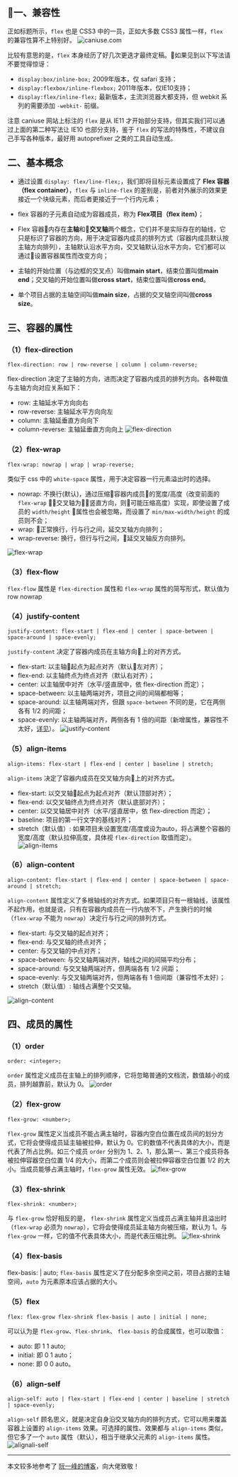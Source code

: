 ## 一、兼容性
正如标题所示，`flex` 也是 CSS3 中的一员，正如大多数 CSS3 属性一样，`flex` 的兼容性算不上特别好。
![caniuse.com](https://upload-images.jianshu.io/upload_images/2064445-ed9369c38339f790.png?imageMogr2/auto-orient/strip%7CimageView2/2/w/1240)

比较有意思的是，`flex` 本身经历了好几次更迭才最终定稿。如果见到以下写法请不要觉得惊讶：

* `display:box/inline-box;`   2009年版本，仅 safari 支持；
* `display:flexbox/inline-flexbox;`  2011年版本，仅IE10支持；
* `display:flex/inline-flex;`  最新版本，主流浏览器大都支持，但 webkit 系列的需要添加 `-webkit-` 前缀。

注意 caniuse 网站上标注的 `flex` 是从 IE11 才开始部分支持，但其实我们可以通过上面的第二种写法让 IE10 也部分支持，鉴于 `flex` 的写法的特殊性，不建议自己手写各种版本，最好用 autoprefixer 之类的工具自动生成。


## 二、基本概念
* 通过设置 `display: flex/line-flex;`，我们即将目标元素设置成了 **Flex 容器（flex container）**，`flex` 与 `inline-flex` 的差别是，前者对外展示的效果更接近一个块级元素，而后者更接近于一个行内元素；

* flex 容器的子元素自动成为容器成员，称为 **Flex项目（flex item）**；
* Flex 容器内存在**主轴**和**交叉轴**两个概念，它们并不是实际存在的轴线，它只是标识了容器的方向，用于决定容器内成员的排列方式（容器内成员默认按主轴方向排列），主轴默认沿水平方向，交叉轴默认沿水平方向，它们都可以通过设置容器属性而改变方向；
* 主轴的开始位置（与边框的交叉点）叫做**main start**，结束位置叫做**main end**；交叉轴的开始位置叫做**cross start**，结束位置叫做**cross end**。
* 单个项目占据的主轴空间叫做**main size**，占据的交叉轴空间叫做**cross size**。

## 三、容器的属性
### （1）flex-direction

```
flex-direction: row | row-reverse | column | column-reverse;
```
flex-direction 决定了主轴的方向，进而决定了容器内成员的排列方向。各种取值与主轴方向对应关系如下：
* row: 主轴延水平方向向右
* row-reverse: 主轴延水平方向向左
* column: 主轴延垂直方向向下
* column-reverse: 主轴延垂直方向向上
![flex-direction](https://upload-images.jianshu.io/upload_images/2064445-9c9a2a3ceee05918.png?imageMogr2/auto-orient/strip%7CimageView2/2/w/1240)


### （2）flex-wrap
```
flex-wrap: nowrap | wrap | wrap-reverse;
```
类似于 css 中的 `white-space` 属性，用于决定容器一行元素溢出时的选择。
* nowrap: 不换行(默认)，通过压缩容器内成员的宽度/高度（改变前面的 `flex-wrap` 交叉轴为竖直方向，则可能压缩高度）实现，即使设置了成员的  `width/height` 属性也会被忽略，而设置了 `min/max-width/height` 的成员则不会；
* wrap: 正常换行，行与行之间，延交叉轴方向排列；
* wrap-reverse: 换行，但行与行之间，延交叉轴反方向排列。 

![flex-wrap](https://upload-images.jianshu.io/upload_images/2064445-8b967c787a5ba1ee.png?imageMogr2/auto-orient/strip%7CimageView2/2/w/1240)

### （3）flex-flow
`flex-flow` 属性是 `flex-direction` 属性和 `flex-wrap` 属性的简写形式，默认值为row nowrap
### （4）justify-content
```
justify-content: flex-start | flex-end | center | space-between | space-around | space-evenly;
```
`justify-content` 决定了容器内成员在主轴方向上的对齐方式。
* flex-start: 以主轴起点为起点对齐（默认左对齐）；
* flex-end: 以主轴终点为终点对齐（默认右对齐）；
* center:  以主轴居中对齐（水平/竖直居中，依 flex-direction 而定）；
* space-between: 以主轴两端对齐，项目之间的间隔都相等；
* space-around: 以主轴两端对齐，但跟 `space-between` 不同的是，它在两侧各有 1/2 的间距；
* space-evenly: 以主轴两端对齐，两侧各有 1 倍的间距（新增属性，兼容性不太好，[详见](https://caniuse.com/#search=space-evenly)）。
![justify-content](https://upload-images.jianshu.io/upload_images/2064445-50fdc10547cc2660.png?imageMogr2/auto-orient/strip%7CimageView2/2/w/1240)

### （5）align-items
```
align-items: flex-start | flex-end | center | baseline | stretch;
```
`align-items` 决定了容器内成员在交叉轴方向上的对齐方式。
* flex-start: 以交叉轴起点为起点对齐（默认顶部对齐）；
* flex-end: 以交叉轴终点为终点对齐（默认底部对齐）；
* center: 以交叉轴居中对齐（水平/竖直居中，依 flex-direction 而定）；
* baseline: 项目的第一行文字的基线对齐；
* stretch（默认值）: 如果项目未设置宽度/高度或设为auto，将占满整个容器的宽度/高度（默认拉伸高度，具体视 `flex-direction` 取值而定）。
![align-items](https://upload-images.jianshu.io/upload_images/2064445-30324b3cd5c0439f.png?imageMogr2/auto-orient/strip%7CimageView2/2/w/1240)



### （6）align-content
```
align-content: flex-start | flex-end | center | space-between | space-around | stretch;
```
`align-content` 属性定义了多根轴线的对齐方式。如果项目只有一根轴线，该属性不起作用，也就是说，只有在容器内成员在一行内放不下，产生换行的时候（`flex-wrap` 不能为 `nowrap`）决定行与行之间的排列方式。
* flex-start: 与交叉轴的起点对齐；
* flex-end: 与交叉轴的终点对齐；
* center: 与交叉轴的中点对齐；
* space-between: 与交叉轴两端对齐，轴线之间的间隔平均分布；
* space-around: 与交叉轴两端对齐，但两端各有 1/2 间距；
* space-evenly: 与交叉轴两端对齐，但两端各有 1 倍间距（兼容性不太好）；
* stretch（默认值）: 轴线占满整个交叉轴。

![align-content](https://upload-images.jianshu.io/upload_images/2064445-0ca546e4fa2d4f12.png?imageMogr2/auto-orient/strip%7CimageView2/2/w/1240)

## 四、成员的属性
### （1）order
```
order: <integer>;
```
`order` 属性定义成员在主轴上的排列顺序，它将忽略普通的文档流，数值越小的成员，排列越靠前，默认为 0。
![order](https://upload-images.jianshu.io/upload_images/2064445-4d4f3e474a8c81fa.png?imageMogr2/auto-orient/strip%7CimageView2/2/w/1240)


### （2）flex-grow
```
flex-grow: <number>;
```
`flex-grow` 属性定义当成员不能占满主轴时，容器内空白位置在成员间的划分方式，它将会使得成员延主轴被拉伸，默认为 0。它的数值不代表具体的大小，而是代表了所占比例。如三个成员 `order` 分别为 1、2、1，那么第一、第三个成员将各被拉伸容器空白位置 1/4 的大小，而第二个成员则会被拉伸容器空白位置 1/2 的大小。当成员能够占满主轴时，`flex-grow` 属性无效。
![flex-grow](https://upload-images.jianshu.io/upload_images/2064445-c9afdbb9d8b658e9.png?imageMogr2/auto-orient/strip%7CimageView2/2/w/1240)

### （3）flex-shrink
```
flex-shrink: <number>;
```
与 `flex-grow` 恰好相反的是， `flex-shrink` 属性定义当成员占满主轴并且溢出时（`flex-wrap` 必须为 `nowrap`），它将会使得成员延主轴方向被压缩，默认为 1。与 `flex-grow` 一样，它的值不代表具体大小，而是代表压缩比例。
![flex-shrink](https://upload-images.jianshu.io/upload_images/2064445-29d975fa9362180d.png?imageMogr2/auto-orient/strip%7CimageView2/2/w/1240)


### （4）flex-basis
flex-basis: <length> | auto;
`flex-basis` 属性定义了在分配多余空间之前，项目占据的主轴空间，`auto` 为元素原本应该占据的大小。
### （5）flex
```
flex: flex-grow flex-shrink flex-basis | auto | initial | none;
```
可以认为是 `flex-grow`、`flex-shrink`、 `flex-basis` 的合成属性，也可以取值：
* auto: 即 1 1 auto;
* initial: 即 0 1 auto；
* none: 即 0 0 auto。
### （6）align-self
```
align-self: auto | flex-start | flex-end | center | baseline | stretch | space-evenly;
```
`align-self` 顾名思义，就是决定自身沿交叉轴方向的排列方式，它可以用来覆盖容器上设置的 `align-items` 效果。可选择的属性、效果都与 `align-items` 类似，但它多了一个 `auto` 属性（默认），相当于继承父元素的 `align-items` 属性。
![alignali-self](https://upload-images.jianshu.io/upload_images/2064445-ecc1ce41225f96b5.png?imageMogr2/auto-orient/strip%7CimageView2/2/w/1240)



--------
本文较多地参考了 [阮一峰的博客](http://www.ruanyifeng.com/blog/2015/07/flex-grammar.html)，向大佬致敬！